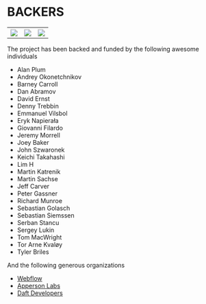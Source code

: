 # BACKERS

<table>
  <tr>
    <th><img src="https://cloud.githubusercontent.com/assets/157787/7907794/8407646a-0870-11e5-9231-281f54ec1365.png"/></th>
    <th><img src="https://cloud.githubusercontent.com/assets/157787/7907792/83f849a8-0870-11e5-829b-f77c7b1ac4fa.png"\></th>
    <th><img src="https://cloud.githubusercontent.com/assets/157787/7907793/840666e6-0870-11e5-8620-5e6473301aab.png"/></th>
  </tr>
</table>


The project has been backed and funded by the following awesome individuals

* Alan Plum
* Andrey Okonetchnikov
* Barney Carroll
* Dan Abramov
* David Ernst
* Denny Trebbin
* Emmanuel Vilsbol
* Eryk Napierała
* Giovanni Filardo
* Jeremy Morrell
* Joey Baker
* John Szwaronek
* Keichi Takahashi
* Lim H
* Martin Katrenik
* Martin Sachse
* Jeff Carver
* Peter Gassner
* Richard Munroe
* Sebastian Golasch
* Sebastian Siemssen
* Serban Stancu
* Sergey Lukin
* Tom MacWright
* Tor Arne Kvaløy
* Tyler Briles

And the following generous organizations

* [Webflow](http://webflow.com)
* [Apperson Labs](http://appersonlabs.com)
* [Daft Developers](http://daftdevelopers.com)

[sponsor-logo-1]: https://cloud.githubusercontent.com/assets/157787/7907794/8407646a-0870-11e5-9231-281f54ec1365.png
[sponsor-logo-2]: https://cloud.githubusercontent.com/assets/157787/7907792/83f849a8-0870-11e5-829b-f77c7b1ac4fa.png
[sponsor-logo-3]: https://cloud.githubusercontent.com/assets/157787/7907793/840666e6-0870-11e5-8620-5e6473301aab.png
